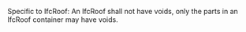 Specific to IfcRoof: An IfcRoof shall not have voids, only the parts in an IfcRoof container may have voids.